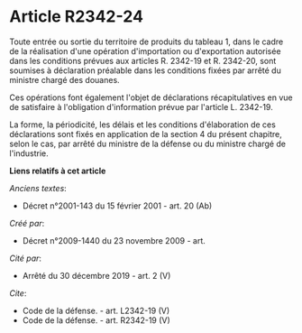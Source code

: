 # Article R2342-24

Toute entrée ou sortie du territoire de produits du tableau 1, dans le cadre de la réalisation d'une opération d'importation
ou d'exportation autorisée dans les conditions prévues aux articles R. 2342-19 et R. 2342-20, sont soumises à déclaration
préalable dans les conditions fixées par arrêté du ministre chargé des douanes. 

Ces opérations font également l'objet de déclarations récapitulatives en vue de satisfaire à l'obligation d'information
prévue par l'article L. 2342-19. 

La forme, la périodicité, les délais et les conditions d'élaboration de ces déclarations sont fixés en application de la
section 4 du présent chapitre, selon le cas, par arrêté du ministre de la défense ou du ministre chargé de l'industrie.

**Liens relatifs à cet article**

_Anciens textes_:

  - Décret n°2001-143 du 15 février 2001 - art. 20 (Ab)

_Créé par_:

  - Décret n°2009-1440 du 23 novembre 2009 - art.

_Cité par_:

  - Arrêté du 30 décembre 2019 - art. 2 (V)

_Cite_:

  - Code de la défense. - art. L2342-19 (V)
  - Code de la défense. - art. R2342-19 (V)
